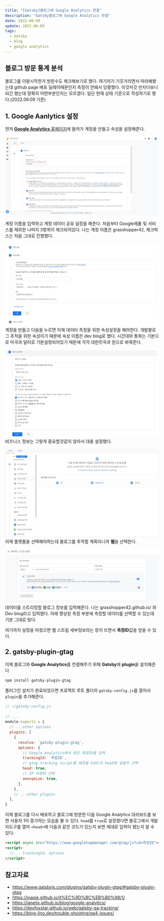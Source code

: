 ```yaml
---
title: "[Gatsby]블로그에 Google Analytics 연결"
description: "Gatsby블로그에 Google Analytics 연결"
date: 2022-06-09
update: 2022-06-09
tags:
  - Gatsby
  - blog
  - google analytics
---
```


## 블로그 방문 통계 분석

블로그를 이왕시작한거 방문수도 체크해보기로 했다.
여기저기 기웃거리면서 따라해봤는데 github page 배포 딜레이때문인지 측정이 안돼서 당황했다.
이것저것 만지다보니 되긴 했는데 정확히 어떤부분인지는 모르겠다.
일단 현재 상태 기준으로 작성하기로 했다.(2022.06.09 기준)

## 1. **Google Aanlytics** 설정

먼저 [**Google Analytics** 홈페이지](http://analytics.google.com/)에 들어가 계정을 만들고 속성을 설정해준다.

![계정 생성](1.JPG)

계정 이름을 입력하고 계정 데이터 공유 설정을 해준다.
처음부터 Google제품 및 서비스를 제외한 나머지 3항목이 체크되어있다.
나는 계정 이름은 grasshopper42, 체크박스는 처음 그대로 진행했다.

![속성 설정](2.JPG)
계정을 만들고 다음을 누르면 이제 데이터 측정을 위한 속성설정을 해야한다.
개발블로그 추적을 위한 속성이기 때문에 속성 이름은 dev blog로 했다.
시간대와 통화는 기본으로 미국과 달러로 기본설정되어있기 때문에 각각 대한민국과 원으로 바꿔준다.

![비즈니스 정보](3.JPG)
비즈니스 정보는 그렇게 중요할것같지 않아서 대충 설정했다.

![플랫폼 선택](4.JPG)
이제 플랫폼을 선택해야하는데 블로그를 추적할 계획이니까 **웹**을 선택한다.

![데이터 스트림 설정](5.JPG)
데이터를 스트리밍할 블로그 정보를 입력해준다.
나는 grasshopper42.github.io/ 와 Dev blog라고 입력했다.
아래 향상된 측정 부분에 측정할 데이터를 선택할 수 있는데 기본 그대로 뒀다.

여기까지 설정을 마쳤으면 웹 스트림 세부정보라는 창이 뜨면서 **측정ID**값을 얻을 수 있다.

## 2. gatsby-plugin-gtag

이제 블로그와 **Google Analytics**를 연결해주기 위해 **Gatsby**에 **plugin**을 설치해준다

```bash
npm install gatsby-plugin-gtag
```

플러그인 설치가 완료되었으면 프로젝트 루트 폴더의 `gatsby-config.js`를 열어서 `plugin`을 추가해준다.

```js
// ~/gatsby-config.js

// ...
module.exports = {
  // ...other options
  plugins: [
    {
      resolve: `gatsby-plugin-gtag`,
      options: {
        // Google Analytics에서 얻은 측정ID를 입력
        trackingId: `측정ID`,
        // gtag tracking script를 배포될 html의 head에 넣을지 선택
        head: true,
        // IP 익명화 선택
        anonymize: true,
      },
    },
    // ...other plugins
  ],
}
```

이제 블로그를 다시 배포하고 블로그에 방문한 다음 Google Analytics 대쉬보드를 보면 사용자 1이 증가하는 모습을 볼 수 있다.
`head`를 `true`로 설정했다면 블로그에서 개발자도구를 열어 `<head>`에 다음과 같은 코드가 있는지 보면 제대로 입력이 됐는지 알 수 있다.

```html
<script async src="https://www.googletagmanager.com/gtag/js?id=측정ID"></script>
<script>
  //... trackingId, options
</script>
```

## 참고자료

- <https://www.gatsbyjs.com/plugins/gatsby-plugin-gtag/#gatsby-plugin-gtag>
- <https://inasie.github.io/it%EC%9D%BC%EB%B0%98/1/>
- <https://janeljs.github.io/blog/google-analytics/>
- <https://devfoxstar.github.io/web/gatsby-ga-tracking/>
- <https://blog-lino.dev/trouble-shooting/ga4-issues/>
